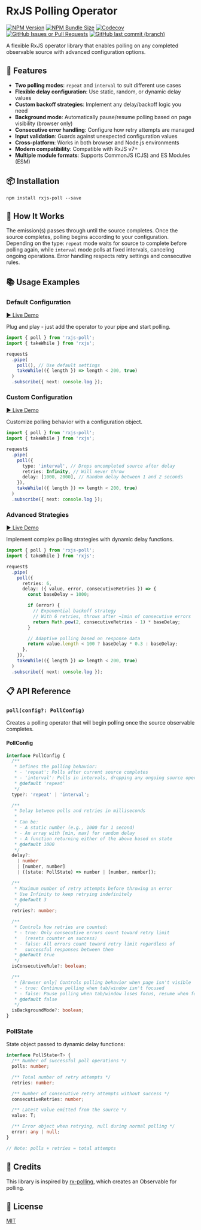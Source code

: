 # RxJS Polling Operator

<a href="https://www.npmjs.com/package/rxjs-poll" target="_blank" rel="noopener noreferrer nofollow"><img alt="NPM Version" src="https://img.shields.io/npm/v/rxjs-poll"></a>
<a href="https://bundlephobia.com/package/rxjs-poll@latest" target="_blank" rel="noopener noreferrer nofollow"><img alt="NPM Bundle Size" src="https://img.shields.io/bundlephobia/minzip/rxjs-poll?label=gzip"></a>
<a href="https://github.com/mmustra/rxjs-poll/tree/main/tests" target="_blank" rel="noopener noreferrer nofollow"><img alt="Codecov" src="https://img.shields.io/codecov/c/gh/mmustra/rxjs-poll?token=H9R97BLFQI"></a>
<a href="https://github.com/mmustra/rxjs-poll/issues" target="_blank" rel="noopener noreferrer nofollow"><img alt="GitHub Issues or Pull Requests" src="https://img.shields.io/github/issues/mmustra/rxjs-poll"></a>
<a href="https://github.com/mmustra/rxjs-poll/commits/main" target="_blank" rel="noopener noreferrer nofollow"><img alt="GitHub last commit (branch)" src="https://img.shields.io/github/last-commit/mmustra/rxjs-poll/main?label=activity"></a>

A flexible RxJS operator library that enables polling on any completed observable source with advanced configuration options.

## 🌟 Features

- **Two polling modes**: `repeat` and `interval` to suit different use cases
- **Flexible delay configuration**: Use static, random, or dynamic delay values
- **Custom backoff strategies**: Implement any delay/backoff logic you need
- **Background mode**: Automatically pause/resume polling based on page visibility (browser only)
- **Consecutive error handling**: Configure how retry attempts are managed
- **Input validation**: Guards against unexpected configuration values
- **Cross-platform**: Works in both browser and Node.js environments
- **Modern compatibility**: Compatible with RxJS v7+
- **Multiple module formats**: Supports CommonJS (CJS) and ES Modules (ESM)

## 📦 Installation

```shell
npm install rxjs-poll --save
```

## 🔄 How It Works

The emission(s) passes through until the source completes. Once the source completes, polling begins according to your configuration. Depending on the type: `repeat` mode waits for source to complete before polling again, while `interval` mode polls at fixed intervals, canceling ongoing operations. Error handling respects retry settings and consecutive rules.

## 📚 Usage Examples

### Default Configuration

[▶️ Live Demo](https://stackblitz.com/edit/rxjs-6nrm8l?devToolsHeight=100&file=index.ts)

Plug and play - just add the operator to your pipe and start polling.

```typescript
import { poll } from 'rxjs-poll';
import { takeWhile } from 'rxjs';

request$
  .pipe(
    poll(), // Use default settings
    takeWhile(({ length }) => length < 200, true)
  )
  .subscribe({ next: console.log });
```

### Custom Configuration

[▶️ Live Demo](https://stackblitz.com/edit/rxjs-obywba?devToolsHeight=100&file=index.ts)

Customize polling behavior with a configuration object.

```typescript
import { poll } from 'rxjs-poll';
import { takeWhile } from 'rxjs';

request$
  .pipe(
    poll({
      type: 'interval', // Drops uncompleted source after delay
      retries: Infinity, // Will never throw
      delay: [1000, 2000], // Random delay between 1 and 2 seconds
    }),
    takeWhile(({ length }) => length < 200, true)
  )
  .subscribe({ next: console.log });
```

### Advanced Strategies

[▶️ Live Demo](https://stackblitz.com/edit/rxjs-awthuj?devtoolsheight=100&file=index.ts)

Implement complex polling strategies with dynamic delay functions.

```typescript
import { poll } from 'rxjs-poll';
import { takeWhile } from 'rxjs';

request$
  .pipe(
    poll({
      retries: 6,
      delay: ({ value, error, consecutiveRetries }) => {
        const baseDelay = 1000;

        if (error) {
          // Exponential backoff strategy
          // With 6 retries, throws after ~1min of consecutive errors
          return Math.pow(2, consecutiveRetries - 1) * baseDelay;
        }

        // Adaptive polling based on response data
        return value.length < 100 ? baseDelay * 0.3 : baseDelay;
      },
    }),
    takeWhile(({ length }) => length < 200, true)
  )
  .subscribe({ next: console.log });
```

## 📋 API Reference

### `poll(config?: PollConfig)`

Creates a polling operator that will begin polling once the source observable completes.

#### PollConfig

```typescript
interface PollConfig {
  /**
   * Defines the polling behavior:
   * - 'repeat': Polls after current source completes
   * - 'interval': Polls in intervals, dropping any ongoing source operations
   * @default 'repeat'
   */
  type?: 'repeat' | 'interval';

  /**
   * Delay between polls and retries in milliseconds
   *
   * Can be:
   * - A static number (e.g., 1000 for 1 second)
   * - An array with [min, max] for random delay
   * - A function returning either of the above based on state
   * @default 1000
   */
  delay?:
    | number
    | [number, number]
    | ((state: PollState) => number | [number, number]);

  /**
   * Maximum number of retry attempts before throwing an error
   * Use Infinity to keep retrying indefinitely
   * @default 3
   */
  retries?: number;

  /**
   * Controls how retries are counted:
   * - true: Only consecutive errors count toward retry limit
   *   (resets counter on success)
   * - false: All errors count toward retry limit regardless of
   *   successful responses between them
   * @default true
   */
  isConsecutiveRule?: boolean;

  /**
   * [Browser only] Controls polling behavior when page isn't visible
   * - true: Continue polling when tab/window isn't focused
   * - false: Pause polling when tab/window loses focus, resume when focus returns
   * @default false
   */
  isBackgroundMode?: boolean;
}
```

### PollState

State object passed to dynamic delay functions:

```typescript
interface PollState<T> {
  /** Number of successful poll operations */
  polls: number;

  /** Total number of retry attempts */
  retries: number;

  /** Number of consecutive retry attempts without success */
  consecutiveRetries: number;

  /** Latest value emitted from the source */
  value: T;

  /** Error object when retrying, null during normal polling */
  error: any | null;
}

// Note: polls + retries = total attempts
```

## 🙌 Credits

This library is inspired by [rx-polling](https://github.com/jiayihu/rx-polling), which creates an Observable for polling.

## 📄 License

[MIT](LICENSE)

